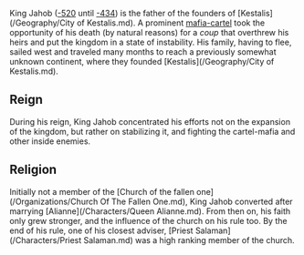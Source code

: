 King Jahob ([-520](/Year/-520) until [-434](\Year/-434)) is the father of the founders of [Kestalis](/Geography/City of Kestalis.md).
A prominent [mafia-cartel](/Organizations/Cartel-Mafia.md) took the opportunity of his death (by natural reasons) for a *coup* that overthrew his heirs and put the kingdom in a state of instability.
His family, having to flee, sailed west and traveled many months to reach a previously somewhat unknown continent, where they founded [Kestalis](/Geography/City of Kestalis.md).

## Reign
During his reign, King Jahob concentrated his efforts not on the expansion of the kingdom, but rather on stabilizing it, and fighting the cartel-mafia and other inside enemies.

## Religion
Initially not a member of the [Church of the fallen one](/Organizations/Church Of The Fallen One.md), King Jahob converted after marrying [Alianne](/Characters/Queen Alianne.md). 
From then on, his faith only grew stronger, and the influence of the church on his rule too.
By the end of his rule, one of his closest adviser, [Priest Salaman](/Characters/Priest Salaman.md) was a high ranking member of the church.



